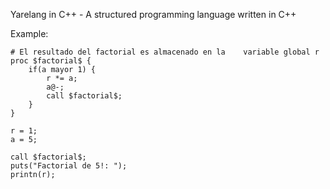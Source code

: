 Yarelang in C++ - A structured programming language written in C++

Example:
```
# El resultado del factorial es almacenado en la 	variable global r
proc $factorial$ {
	if(a mayor 1) {
		r *= a;
		a@-;
		call $factorial$;
    }
}

r = 1;
a = 5;

call $factorial$;
puts("Factorial de 5!: ");
printn(r);
```